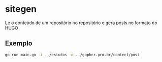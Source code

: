 # sitegen
Le o conteúdo de um repositório no repositório e gera posts no formato do HUGO

## Exemplo

```sh
go run main.go -i ../estudos -o ../gopher.pro.br/content/post
```

